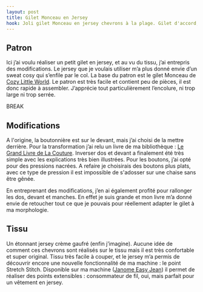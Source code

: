 ```yaml
---
layout: post
title: Gilet Monceau en Jersey
hook: Joli gilet Monceau en jersey chevrons à la plage. Gilet d'accord, mais avec boutonnage dos et quelques cm de longueur en plus s'il vous plait.
---
```


## Patron

Ici j’ai voulu réaliser un petit gilet en jersey, et au vu du tissu, j’ai entrepris des modifications. Le jersey que je voulais utiliser m’a plus donné envie d’un sweat cosy qui s’enfile par le col. La base du patron est le gilet Monceau de [Cozy Little World](http://cozy-little-world.com/). Le patron est très facile et contient peu de pièces, il est donc rapide à assembler. J’apprécie tout particulièrement l’encolure, ni trop large ni trop serrée.

BREAK


## Modifications

A l'origine, la boutonnière est sur le devant, mais j’ai choisi de la mettre derrière. Pour la transformation j’ai relu un livre de ma bibliothèque : [Le Grand Livre de La Couture](http://amzn.to/2eKg2fl). Inverser dos et devant a finalement été très simple avec les explications très bien illustrées. Pour les boutons, j’ai opté pour des pressions nacrées. A refaire je choisirais des boutons plus plats, avec ce type de pression il est impossible de s'adosser sur une chaise sans être gênée. 

En entreprenant des modifications, j’en ai également profité pour rallonger les dos, devant et manches. En effet je suis grande et mon livre m’a donné envie de retoucher tout ce que je pouvais pour réellement adapter le gilet à ma morphologie.



## Tissu

Un étonnant jersey crème gaufré (enfin j’imagine). Aucune idée de comment ces chevrons sont réalisés sur le tissu mais il est très confortable et super original. Tissu très facile à couper, et le jersey m’a permis de découvrir encore une nouvelle fonctionnalité de ma machine : le point Stretch Stitch. Disponible sur ma machine ([Janome Easy Jean](http://amzn.to/2eKIPQM)) il permet de réaliser des points extensibles : consommateur de fil, oui, mais parfait pour un vêtement en jersey.

